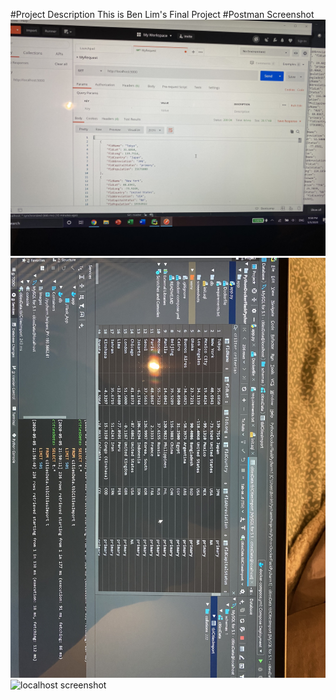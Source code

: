 #Project Description
This is Ben Lim's Final Project
#Postman Screenshot
![postman request output](screenshots/postman.jpg)
![pycharm datat query](screenshots/QueryData.jpg)
![localhost screenshot](screenshots/localhost.jpg)